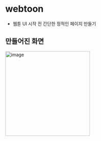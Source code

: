 # webtoon

- 웹툰 UI 시작 전 간단한 정적인 페이지 만들기 

## 만들어진 화면

<img width="265" alt="image" src="https://user-images.githubusercontent.com/112357327/211594384-3dc5fef6-269d-4569-b022-238e5a716aa7.png">
